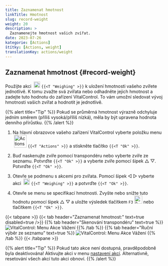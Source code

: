 ```yaml
---
title: Zaznamenat hmotnost
linkTitle: Hmotnost
slug: record-weight
weight: 20
description: >
  Zaznamenejte hmotnost vašich zvířat.
date: 2023-07-26
kategorie: [Actions]
štítky: [Actions, weight]
translationKey: actions/weight
---
```


## Zaznamenat hmotnost {#record-weight}
Použijte akci &nbsp;<img src="/icons/actions/weight.svg" width="20" align="bottom" alt="Weighing" /> `{{<T "Weighing" >}}` k uložení hmotnosti vašeho zvířete jednotlivě. K tomu zvažte svá zvířata nebo odhadněte jejich hmotnost a zadejte tuto hodnotu do zařízení VitalControl. To vám umožní sledovat vývoj hmotnosti vašich zvířat a hodnotit je jednotlivě.

{{% alert title="Tip" %}}
Pokud se průměrná hmotnost výrazně odchyluje jedním směrem (příliš vysoká/příliš nízká), měla by být upravena hodnota denního přírůstku.
{{% /alert %}}

1. Na hlavní obrazovce vašeho zařízení VitalControl vyberte položku menu &nbsp;<img src="/icons/actions.svg" width="40" align="bottom" alt="Actions" /> `{{<T "Actions" >}}` a stiskněte tlačítko `{{<T "Ok" >}}`.

2. Buď naskenujte zvíře pomocí transpondéru nebo vyberte zvíře ze seznamu. Potvrďte `{{<T "Ok" >}}` a vyberte zvíře pomocí šipek △ ▽. Potvrďte `{{<T "Ok" >}}`.

3. Otevře se podmenu s akcemi pro zvířata. Pomocí šipek ◁ ▷ vyberte akci &nbsp;<img src="/icons/actions/weight.svg" width="20" align="bottom" alt="Weighing" /> `{{<T "Weighing" >}}` a potvrďte `{{<T "Ok" >}}`.

4. Otevře se menu se specifikací hmotnosti. Zvyšte nebo snižte tuto hodnotu pomocí šipek △ ▽ a uložte výsledek tlačítkem `F3` <img src="/icons/footer/save.svg" width="25" align="bottom" alt="Save" /> nebo tlačítkem `{{<T "Ok" >}}`.

{{< tabpane >}}
{{< tab header="Zaznamenat hmotnost:" text=true disabled=true />}}
{{% tab header="Skenování transpondéru" text=true %}}
  ![VitalControl: Menu Akce Vážení](../images/weighing-scan.png "Vážení")
{{% /tab %}}
{{% tab header="Ruční výběr ze seznamu" text=true %}}
  ![VitalControl: Menu Akce Vážení](../images/weighing.png "Vážení")
{{% /tab %}}
{{< /tabpane >}}

{{% alert title="Tip" %}}
Pokud tato akce není dostupná, pravděpodobně byla deaktivována! Aktivujte akci v menu [nastavení akcí](../settings/). Alternativně, resetování všech akcí tuto akci obnoví.
{{% /alert %}}


